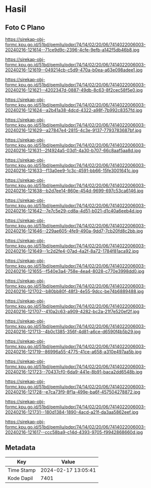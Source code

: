 # Hasil

## Foto C Plano

https://sirekap-obj-formc.kpu.go.id/51bd/pemilu/pdpr/74/14/02/20/06/7414022006003-20240216-121614--71ce9d9c-2396-4cfe-9efb-a142f5db46b8.jpg

https://sirekap-obj-formc.kpu.go.id/51bd/pemilu/pdpr/74/14/02/20/06/7414022006003-20240216-121619--049214cb-c5d9-470a-b0ea-a63e098adee1.jpg

https://sirekap-obj-formc.kpu.go.id/51bd/pemilu/pdpr/74/14/02/20/06/7414022006003-20240216-121621--4202347d-0887-49db-8c63-8f2cec58f5e0.jpg

https://sirekap-obj-formc.kpu.go.id/51bd/pemilu/pdpr/74/14/02/20/06/7414022006003-20240216-121624--a2b41a38-4dcd-4322-a98f-7b992c8357fd.jpg

https://sirekap-obj-formc.kpu.go.id/51bd/pemilu/pdpr/74/14/02/20/06/7414022006003-20240216-121629--a27847e4-2815-4c3e-9137-7793783687bf.jpg

https://sirekap-obj-formc.kpu.go.id/51bd/pemilu/pdpr/74/14/02/20/06/7414022006003-20240216-121631--2f4924a5-03d1-4a30-b707-66c8aaf5aa8d.jpg

https://sirekap-obj-formc.kpu.go.id/51bd/pemilu/pdpr/74/14/02/20/06/7414022006003-20240216-121633--f13a0ee9-1c3c-4591-bb66-15fe3001641c.jpg

https://sirekap-obj-formc.kpu.go.id/51bd/pemilu/pdpr/74/14/02/20/06/7414022006003-20240216-121638--b2d7ee14-860e-454d-9699-697c53ca6146.jpg

https://sirekap-obj-formc.kpu.go.id/51bd/pemilu/pdpr/74/14/02/20/06/7414022006003-20240216-121642--7e7c5e29-cd8a-4d51-b021-d1c40a6eeb4d.jpg

https://sirekap-obj-formc.kpu.go.id/51bd/pemilu/pdpr/74/14/02/20/06/7414022006003-20240216-121646--229ae605-4fe9-490a-9dd7-7cb20fd8c2bb.jpg

https://sirekap-obj-formc.kpu.go.id/51bd/pemilu/pdpr/74/14/02/20/06/7414022006003-20240216-121649--1c2d2fe4-07ad-4a2f-8a72-1784f81aca92.jpg

https://sirekap-obj-formc.kpu.go.id/51bd/pemilu/pdpr/74/14/02/20/06/7414022006003-20240216-121655--f540e3a4-758e-4ea4-8028-c770e3998dd0.jpg

https://sirekap-obj-formc.kpu.go.id/51bd/pemilu/pdpr/74/14/02/20/06/7414022006003-20240216-121702--b80bb80f-48f3-4e55-9dcc-be74b6889488.jpg

https://sirekap-obj-formc.kpu.go.id/51bd/pemilu/pdpr/74/14/02/20/06/7414022006003-20240216-121707--410a2c63-a909-4282-bc2a-21f7e520ef2f.jpg

https://sirekap-obj-formc.kpu.go.id/51bd/pemilu/pdpr/74/14/02/20/06/7414022006003-20240216-121713--4b0c1385-356f-4d81-a6ce-d6590f4b5b29.jpg

https://sirekap-obj-formc.kpu.go.id/51bd/pemilu/pdpr/74/14/02/20/06/7414022006003-20240216-121719--86996a55-4775-41ce-a658-a310e497aa5b.jpg

https://sirekap-obj-formc.kpu.go.id/51bd/pemilu/pdpr/74/14/02/20/06/7414022006003-20240216-121723--70437cf0-6da9-441e-8b91-baca2dd6548b.jpg

https://sirekap-obj-formc.kpu.go.id/51bd/pemilu/pdpr/74/14/02/20/06/7414022006003-20240216-121728--e7ca73f9-8f1a-499e-ba6f-457504278872.jpg

https://sirekap-obj-formc.kpu.go.id/51bd/pemilu/pdpr/74/14/02/20/06/7414022006003-20240216-121731--180d1384-1890-4acd-a21f-da3aa5862eef.jpg

https://sirekap-obj-formc.kpu.go.id/51bd/pemilu/pdpr/74/14/02/20/06/7414022006003-20240216-121617--ccc58ba9-c14d-4393-9705-f9942868660d.jpg


## Metadata

| Key        | Value               |
| ---------- | ------------------- |
| Time Stamp | 2024-02-17 13:05:41 |
| Kode Dapil | 7401                |



